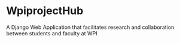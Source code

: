 # WpiprojectHub
A Django Web Application that facilitates research and collaboration between students and faculty at WPI
